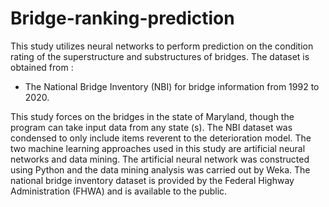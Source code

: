 # Bridge-ranking-prediction

This study utilizes neural networks to perform prediction on the condition rating of the superstructure and substructures of bridges. The dataset is obtained from :

- The National Bridge Inventory (NBI) for bridge information from 1992 to 2020.

This study forces on the bridges in the state of Maryland, though the program can take input data from any state (s). The NBI dataset was condensed to only include items reverent to the deterioration model. The two machine learning approaches used in
this study are artificial neural networks and data mining. The artificial neural network was constructed using Python and the data mining analysis was carried out by Weka. The national bridge inventory dataset is provided by the Federal Highway Administration
(FHWA) and is available to the public. 
